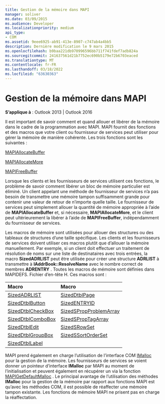 ```yaml
---
title: Gestion de la mémoire dans MAPI
manager: soliver
ms.date: 03/09/2015
ms.audience: Developer
ms.localizationpriority: medium
api_type:
- COM
ms.assetid: 9eee6925-ab91-413e-8907-c747ab4a4bb5
description: Dernière modification le 9 mars 2015
ms.openlocfilehash: b9baa221db970996596bb711f741fdef7adb824a
ms.sourcegitcommit: 241637561d21b7752ec690b5179e72b6703eaced
ms.translationtype: MT
ms.contentlocale: fr-FR
ms.lasthandoff: 03/18/2022
ms.locfileid: "63630363"
---
```

# <a name="managing-memory-in-mapi"></a>Gestion de la mémoire dans MAPI

  
  
**S’applique à** : Outlook 2013 | Outlook 2016 
  
Il est important de savoir comment et quand allouer et libérer de la mémoire dans le cadre de la programmation avec MAPI. MAPI fournit des fonctions et des macros que votre client ou fournisseur de services peut utiliser pour gérer la mémoire de manière cohérente. Les trois fonctions sont les suivantes :
  
[MAPIAllocateBuffer](mapiallocatebuffer.md)
  
[MAPIAllocateMore](mapiallocatemore.md)
  
[MAPIFreeBuffer](mapifreebuffer.md)
  
Lorsque les clients et les fournisseurs de services utilisent ces fonctions, le problème de savoir comment libérer un bloc de mémoire particulier est éliminé. Un client appelant une méthode de fournisseur de services n’a pas besoin de transmettre une mémoire tampon suffisamment grande pour contenir une valeur de retour de n’importe quelle taille. Le fournisseur de services peut simplement allouer la quantité de mémoire appropriée à l’aide de **MAPIAllocateBuffer** et, si nécessaire, **MAPIAllocateMore**, et le client peut ultérieurement la libérer à l’aide de **MAPIFreeBuffer**, indépendamment du fournisseur de services. 
  
Les macros de mémoire sont utilisées pour allouer des structures ou des tableaux de structures d’une taille spécifique. Les clients et les fournisseurs de services doivent utiliser ces macros plutôt que d’allouer la mémoire manuellement. Par exemple, si un client doit effectuer un traitement de résolution de noms sur une liste de destinataires avec trois entrées, la macro **SizedADRLIST** peut être utilisée pour créer une structure **ADRLIST** à transmettre à **IAddrBook::ResolveName** avec le nombre correct de membres **ADRENTRY** . Toutes les macros de mémoire sont définies dans MAPIDEFS. Fichier d’en-tête H. Ces macros sont : 
  
|Macro |Macro |
|:-----|:-----|
|[SizedADRLIST](sizedadrlist.md) <br/> |[SizedDtblPage](sizeddtblpage.md) <br/> |
|[SizedDtblButton](sizeddtblbutton.md) <br/> |[SizedENTRYID](sizedentryid.md) <br/> |
|[SizedDtblCheckBox](sizeddtblcheckbox.md) <br/> |[SizedSPropProblemArray](sizedspropproblemarray.md) <br/> |
|[SizedDtblComboBox](sizeddtblcombobox.md) <br/> |[SizedSPropTagArray](sizedsproptagarray.md) <br/> |
|[SizedDtblEdit](sizeddtbledit.md) <br/> |[SizedSRowSet](sizedsrowset.md) <br/> |
|[SizedDtblGroupBox](sizeddtblgroupbox.md) <br/> |[SizedSSortOrderSet](sizedssortorderset.md) <br/> |
|[SizedDtblLabel](sizeddtbllabel.md) <br/> | <br/> |
   
MAPI prend également en charge l’utilisation de l’interface COM [IMalloc](https://msdn.microsoft.com/library/ms678425%28VS.85%29.aspx) pour la gestion de la mémoire. Les fournisseurs de services se voient donner un pointeur d’interface **IMalloc** par MAPI au moment de l’initialisation et peuvent également en récupérer un via la fonction [MAPIGetDefaultMalloc](mapigetdefaultmalloc.md) . Le principal avantage de l’utilisation des méthodes **IMalloc** pour la gestion de la mémoire par rapport aux fonctions MAPI est qu’avec les méthodes COM, il est possible de réaffecter une mémoire tampon existante. Les fonctions de mémoire MAPI ne prisent pas en charge la réaffectation. 
  

